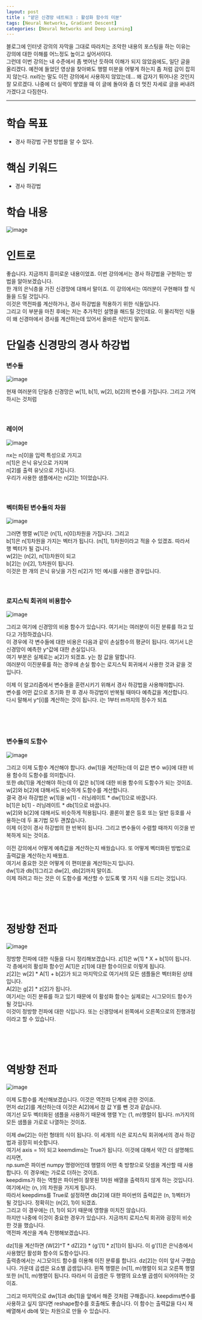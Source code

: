```yaml
---
layout: post
title : "얕은 신경망 네트워크 : 활성화 함수의 미분"
tags: [Neural Networks, Gradient Descent]
categories: [Neural Networks and Deep Learning]
---
```


블로그에 인터넷 강의의 자막을 그대로 따라치는 조악한 내용의 포스팅을 하는 이유는 강의에 대한 이해를 어느정도 높이고 싶어서이다.  
그런데 이번 강의는 내 수준에서 좀 벗어난 듯하여 이해가 되지 않았음에도, 일단 글을 올리겠다.
예전에 들었던 영상을 찾아봐도 행렬 미분을 어떻게 하는지 좀 처럼 감이 잡히지 않는다.
nx라는 말도 이전 강의에서 사용하지 않았는데... 왜 갑자기 튀어나온 것인지 잘 모르겠다.
나중에 더 실력이 쌓였을 때 이 글에 돌아와 좀 더 멋진 자세로 글을 써내려가겠다고 다짐한다.

---

# 학습 목표
* 경사 하강법 구현 방법을 알 수 있다.

# 핵심 키워드
* 경사 하강법

# 학습 내용
![image](https://user-images.githubusercontent.com/50114210/64251636-ef90f300-cf53-11e9-8b5e-9b3aa1cf5138.png)

# 인트로
좋습니다. 지금까지 흥미로운 내용이었죠. 이번 강의에서는 경사 하강법을 구현하는 방법을 알아보겠습니다.    
한 개의 은닉층을 가진 신경망에 대해서 말이죠. 이 강의에서는 여러분이 구현해야 할 식들을 드릴 것입니다.   
이것은 역전파를 계산하거나, 경사 하강법을 적용하기 위한 식들입니다.   
그리고 이 부분을 마친 후에는 저는 추가적인 설명을 해드릴 것인데요. 이 물리적인 식들이 왜 신경마에서 경사를 계산하는데 있어서 올바른 식인지 말이죠.

# 단일층 신경망의 경사 하강법
### 변수들
![image](https://user-images.githubusercontent.com/50114210/64251875-78a82a00-cf54-11e9-817a-104264a37810.png)

현재 여러분의 단일층 신경망은 w[1], b[1], w[2], b[2]의 변수를 가집니다. 그리고 기억하시는 것처럼
</br>
</br>
</br>

### 레이어
![image](https://user-images.githubusercontent.com/50114210/64251974-abeab900-cf54-11e9-92b8-285fa1f45ecb.png)

nx는 n[0]을 입력 특성으로 가지고   
n[1]은 은닉 유닛으로 가지며    
n[2]를 출력 유닛으로 가집니다.    
우리가 사용한 샘플에서는 n[2]는 1이었습니다.
</br>
</br>
</br>

### 벡터화된 변수들의 차원
![image](https://user-images.githubusercontent.com/50114210/64252036-d89ed080-cf54-11e9-8646-0fd4693f9448.png)

그러면 행렬 w[1]은 (n[1], n[0])차원을 가집니다. 그리고   
b[1]은 n[1]차원을 가지는 벡터가 됩니다. (n[1], 1)차원이라고 적을 수 있겠죠. 따라서 행 벡터가 될 겁니다.    
w[2]는 (n[2], n[1])차원이 되고    
b[2]는 (n[2], 1)차원이 됩니다.    
이것은 한 개의 은닉 유닛을 가진 n[2]가 1인 예시를 사용한 경우입니다.
</br>
</br>
</br>

### 로지스틱 회귀의 비용함수

![image](https://user-images.githubusercontent.com/50114210/64252326-890cd480-cf55-11e9-8353-96e8eb4bcbb4.png)

그리고 여기에 신경망의 비용 함수가 있습니다. 여기서는 여러분이 이진 분류를 하고 있다고 가정하겠습니다.   
이 경우에 각 변수들에 대한 비용은 다음과 같이 손실함수의 평균이 됩니다. 여기서 L은 신경망이 예측한 y^값에 대한 손실입니다.    
여기 부분은 실제로는 a[2]가 되겠죠. y는 참 값을 말합니다.   
여러분이 이진분류를 하는 경우에 손실 함수는 로지스틱 회귀에서 사용한 것과 같을 것입니다.   

이제 이 알고리즘에서 변수들을 훈련시키기 위해서 경사 하강법을 사용해야합니다.   
변수를 어떤 값으로 초기화 한 후 경사 하강법이 반복될 때마다 예측값을 계산합니다.   
다시 말해서 y^[i]를 계산하는 것이 됩니다. i는 1부터 m까지의 정수가 되죠

</br>
</br>
</br>

### 변수들의 도함수

![image](https://user-images.githubusercontent.com/50114210/64252464-fa4c8780-cf55-11e9-8ee1-8bc7e503f0d7.png)

그리고 이제 도함수 계산해야 합니다. dw[1]을 계산하는데 이 값은 변수 w[i]에 대한 비용 함수의 도함수를 의미합니다.    
또한 db[1]을 계산해야 하는데 이 값은 b[1]에 대한 비용 함수의 도함수가 되는 것이죠.    
w[2]와 b[2]에 대해서도 비슷하게 도함수를 계산합니다.    
결국 경사 하강법은 w[1]을 w[1] - 러닝레이트 * dw[1]으로 바꿉니다.   
b[1]은 b[1] - 러닝레이트 * db[1]으로 바꿉니다.   
w[2]와 b[2]에 대해서도 비슷하게 적용됩니다. 콜론이 붙은 등호 또는 일반 등호를 사용하는데 두 표기법 모두 괜찮습니다.   
이제 이것이 경사 하강법의 한 반복이 됩니다. 그리고 변수들이 수렴할 때까지 이것을 반복하게 되는 것이죠.

이전 강의에서 어떻게 예측값을 계산하는지 배웠습니다. 또 어떻게 벡터화된 방법으로 출력값을 계산하는지 배웠죠.   
여기서 중요한 것은 어떻게 이 편미분을 계산하는지 입니다.     
dw[1]과 db[1]그리고 dw[2], db[2]까지 말이죠.    
이제 하려고 하는 것은 이 도함수를 계산할 수 있도록 몇 가지 식을 드리는 것입니다.

</br>
</br>
</br>

# 정방향 전파

![image](https://user-images.githubusercontent.com/50114210/64252898-0c7af580-cf57-11e9-839d-201dc7a10f89.png)

정방향 전파에 대한 식들을 다시 정리해보겠습니다.
z[1]은 w[1] * X + b[1]이 됩니다. 각 층에서의 활성화 함수인 A[1]은 z[1]에 대한 함수이므로 이렇게 됩니다.    
z[2]는 w[2] * A[1] + b[2]가 되고 마지막으로 여기서의 모든 샘플들은 벡터화된 상태입니다.    
A[2]는 g[2] * z[2]가 됩니다.     
여기서는 이진 분류를 하고 있기 때문에 이 활성화 함수는 실제로는 시그모이드 함수가 될 것입니다.   
이것이 정방향 전파에 대한 식입니다. 또는 신경망에서 왼쪽에서 오른쪽으로의 진행과정이라고 할 수 있습니다. 

</br>
</br>
</br>

# 역방향 전파

![image](https://user-images.githubusercontent.com/50114210/64253084-75626d80-cf57-11e9-9d31-4bfc5ed7b6a9.png)

이제 도함수를 계산해보겠습니다. 이것은 역전파 단계에 관한 것이죠.   
먼저 dz[2]를 계산하는데 이것은 A[2]에서 참 값 Y를 뺀 것과 같습니다.     
여기선 모두 벡터화된 샘플을 사용하기 때문에 행렬 Y는 (1, m)행렬이 됩니다. m가지의 모든 샘플을 가로로 나열하는 것이죠.    

이제 dw[2]는 이런 형태의 식이 됩니다. 이 세개의 식은 로지스틱 회귀에서의 경사 하강법과 굉장히 비슷합니다.    
여기서 axis = 1이 되고 keemdims는 True가 됩니다. 이것에 대해서 약간 더 설명해드리자면,     
np.sum은 파이썬 numpy 명령어인데 행렬의 어떤 축 방향으로 덧셈을 계산할 때 사용합니다. 이 경우에는 가로로 더하는 것이죠.     
keepdims가 하는 역할은 파이썬이 잘못된 1차원 배열을 출력하지 않게 하는 것입니다. 여기에서는 (n, )의 차원을 가지게 됩니다.    
따라서 keepdims를 True로 설정하면 db[2]에 대한 파이썬의 출력값은 (n, 1)벡터가 될 것입니다. 정확히는 (n[2], 1)이 되겠죠.    
그리고 이 경우에는 (1, 1)이 되기 때문에 영향을 미치진 않습니다.   
하지만 나중에 이것이 중요한 경우가 있습니다. 지금까지 로지스틱 회귀와 굉장히 비슷한 것을 했습니다.    
역전파 계산을 계속 진행해보겠습니다.

dz[1]을 계산하면 (W[2]^T * dZ[2]) * (g'[1] * z[1])이 됩니다. 이 g'[1]은 은닉층에서 사용했던 활성화 함수의 도함수입니다.    
출력층에서는 시그모이드 함수를 이용해 이진 분류를 합니다. dz[2]는 이미 앞서 구했습니다. 가운데 곱셉은 요소별 곱셈입니다.
왼쪽 행렬은 (n[1], m)행렬이 되고 오른쪽 행렬 또한 (n[1], m)행렬이 됩니다. 따라서 이 곱셈은 두 행렬의 요소별 곱셈이 되어야하는 것이죠.   

그리고 마지막으로 dw[1]과 db[1]을 앞에서 해준 것처럼 구해줍니다.
keepdims변수를 사용하고 싶지 않다면 reshape함수를 호출해도 좋습니다. 이 함수는 출력값을 다시 재배열해서 db에 맞는 차원으로 만들 수 있습니다.


